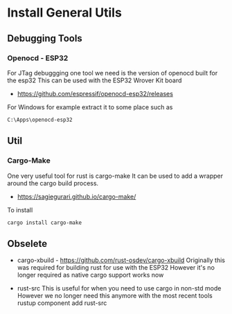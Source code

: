 # Install General Utils

## Debugging Tools

### Openocd - ESP32

For JTag debuggging one tool we need is the version of openocd built for the esp32
This can be used with the ESP32 Wrover Kit board

  * https://github.com/espressif/openocd-esp32/releases

For Windows for example extract it to some place such as
```
C:\Apps\openocd-esp32
```


## Util

### Cargo-Make

One very useful tool for rust is cargo-make
It can be used to add a wrapper around the cargo build process.

  * https://sagiegurari.github.io/cargo-make/

To install
```
cargo install cargo-make
```


## Obselete

  * cargo-xbuild - https://github.com/rust-osdev/cargo-xbuild
    Originally this was required for building rust for use with the ESP32
    However it's no longer required as native cargo support works now

  * rust-src
    This is useful for when you need to use cargo in non-std mode
    However we no longer need this anymore with the most recent tools
    rustup component add rust-src
